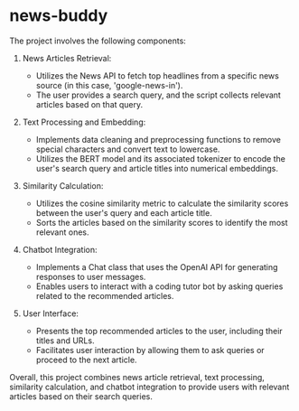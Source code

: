 # news-buddy

The project involves the following components:

1. News Articles Retrieval:
   - Utilizes the News API to fetch top headlines from a specific news source (in this case, 'google-news-in').
   - The user provides a search query, and the script collects relevant articles based on that query.

2. Text Processing and Embedding:
   - Implements data cleaning and preprocessing functions to remove special characters and convert text to lowercase.
   - Utilizes the BERT model and its associated tokenizer to encode the user's search query and article titles into numerical embeddings.

3. Similarity Calculation:
   - Utilizes the cosine similarity metric to calculate the similarity scores between the user's query and each article title.
   - Sorts the articles based on the similarity scores to identify the most relevant ones.

4. Chatbot Integration:
   - Implements a Chat class that uses the OpenAI API for generating responses to user messages.
   - Enables users to interact with a coding tutor bot by asking queries related to the recommended articles.

5. User Interface:
   - Presents the top recommended articles to the user, including their titles and URLs.
   - Facilitates user interaction by allowing them to ask queries or proceed to the next article.

Overall, this project combines news article retrieval, text processing, similarity calculation, and chatbot integration to provide users with relevant articles based on their search queries.
